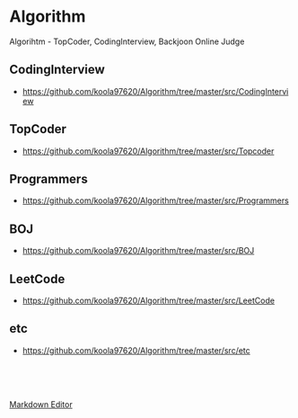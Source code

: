 # Algorithm
 Algorihtm - TopCoder, CodingInterview, Backjoon Online Judge
 <br>

 ## CodingInterview

  - https://github.com/koola97620/Algorithm/tree/master/src/CodingInterview

 ## TopCoder

 - https://github.com/koola97620/Algorithm/tree/master/src/Topcoder

 ## Programmers

  - https://github.com/koola97620/Algorithm/tree/master/src/Programmers

 ## BOJ

  - https://github.com/koola97620/Algorithm/tree/master/src/BOJ

 ## LeetCode

  - https://github.com/koola97620/Algorithm/tree/master/src/LeetCode

 ## etc

 - https://github.com/koola97620/Algorithm/tree/master/src/etc

<br>
<br>
<br>

[Markdown Editor](https://stackedit.io/app#)
